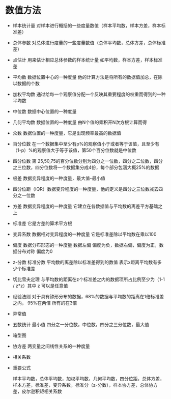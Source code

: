 # 数值方法 
- 样本统计量 对样本进行概括的一些度量数值（样本平均数，样本方差，样本标准差）
- 总体参数 对总体进行度量的一些度量数值（总体平均数，总体方差，总体标准差）
- 点估计 用来估计相应总体参数的样本统计量 如平均数，样本方差，样本标准差
- 平均数 数据位置中心的一种度量 他的计算方法是将所有的数据值加总，在除以数据的个数
- 加权平均数 通过给每一个观察值分配一个反映其重要程度的权重而得到的一种平均数
- 中位数 数据中心位置的一种度量
- 几何平均数 数据位置的一种度量 由N个值的乘积开N次方根计算而得
- 众数 数据位置的一种度量，它是出现频率最高的数据值
- 百分位数 在一个数据集中至少有p%的观察值小于或者等于该值，且至少有（1-p）%的观察值大于等于该值，第50个百分位数就是中位数
- 四分位数 第 25,50,75的百分位数分别为四分之一位数，四分之二位数，四分之三位数，四分位数将一个数据集分成4份，每个部分包涵大概25%的数据
- 极差 数据变异程度的一种度量，最大值-最小值
- 四分位距（IQR）数据变异程度的一种度量，他的定义是四分之三位数减去四分之一位数
- 方差 数据变异程度的一种度量 它建立在各数据值与平均数的离差平方基础之上
- 标准差 它是方差的算术平方根
- 变异系数 数据相对变异程度的一种度量 它是标准差除以平均数在乘以100
- 偏度 数据分布形态的一种度量 数据左偏 偏度为负，数据右偏，偏度为正，数据分布对称 偏度为0
- z-分数 标准分数 平均数的离差除以标准差得到的数值 表示x距离平均数有多少个标准差
- 切比雪夫定理 与平均数的距离在z个标准差之内的数据项所占比例至少为（1-1 / z*z）其中 z 可以是任意值
- 经验法则 对于具有钟形分布的数据，68%的数据与平均数的距离在1倍标准差之内， 95%在两倍 所有的在3倍
- 异常值
- 五数统计 最小值 四分之一分位数，中位数，四分之三分位数，最大值
- 箱型图 
- 协方差 两变量之间线性关系的一种度量
- 相关系数

- 重要公式 

    样本平均数，总体平均数，加权平均数，几何平均数，四分位距，总体方差，样本方差，标准差，变异系数，标准分（z-分数），样本协方差，总体协方差，皮尔逊积矩相关系数